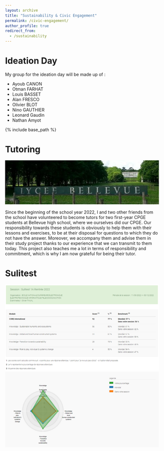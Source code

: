 ```yaml
---
layout: archive
title: "Sustainability & Civic Engagement"
permalink: /civic-engagement/
author_profile: true
redirect_from:
  - /sustainability
---
```


Ideation Day
======

My group for the ideation day will be made up of :  
- Ayoub CANON  
- Otman FARHAT  
- Louis BASSET
- Alan FRESCO  
- Olivier BLOT  
- Nino GAUTHIER
- Leonard Gaudin
- Nathan Amyot

{% include base_path %}

Tutoring
======

![Bellevue](/files/bellevue.jpeg)

Since the beginning of the school year 2022, I and two other friends from the school have volunteered to become tutors for two first-year CPGE students at Bellevue high school, where we ourselves did our CPGE.
Our responsibility towards these students is obviously to help them with their lessons and exercises, to be at their disposal for questions to which they do not have the answer. Moreover, we accompany them and advise them in their study project thanks to our experience that we can transmit to them today.
This project also teaches me a lot in terms of responsibility and commitment, which is why I am now grateful for being their tutor.

Sulitest
======
![Sulitest1](/files/SHS1.png)
![Sulitest2](/files/SHS2.png)
